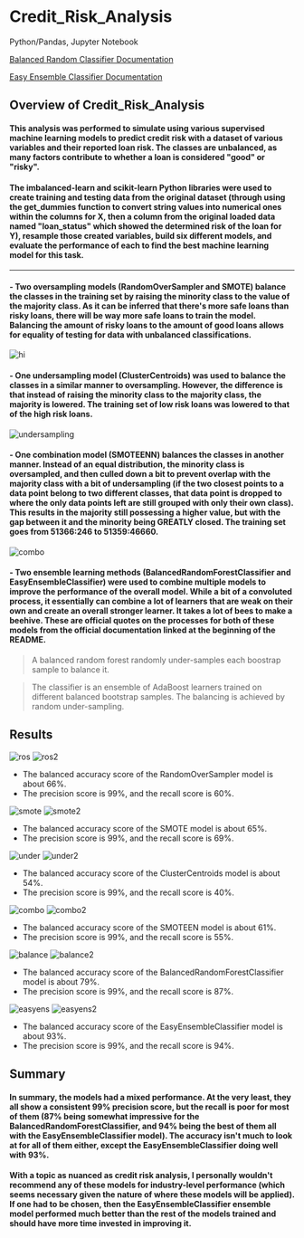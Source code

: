 # Credit_Risk_Analysis
Python/Pandas, Jupyter Notebook

[Balanced Random Classifier Documentation](https://imbalanced-learn.org/stable/references/generated/imblearn.ensemble.BalancedRandomForestClassifier.html)

[Easy Ensemble Classifier Documentation](https://imbalanced-learn.org/stable/references/generated/imblearn.ensemble.EasyEnsembleClassifier.html)

## Overview of Credit_Risk_Analysis
#### This analysis was performed to simulate using various supervised machine learning models to predict credit risk with a dataset of various variables and their reported loan risk. The classes are unbalanced, as many factors contribute to whether a loan is considered "good" or "risky". 

#### The imbalanced-learn and scikit-learn Python libraries were used to create training and testing data from the original dataset (through using the get_dummies function to convert string values into numerical ones within the columns for X, then a column from the original loaded data named "loan_status" which showed the determined risk of the loan for Y), resample those created variables, build six different models, and evaluate the performance of each to find the best machine learning model for this task. 

<hr>

#### - Two oversampling models (RandomOverSampler and SMOTE) balance the classes in the training set by raising the minority class to the value of the majority class. As it can be inferred that there's more safe loans than risky loans, there will be way more safe loans to train the model. Balancing the amount of risky loans to the amount of good loans allows for equality of testing for data with unbalanced classifications. 

![hi](https://i.gyazo.com/1ec39f33320e9b31d995b796687dcc01.png)

#### - One undersampling model (ClusterCentroids) was used to balance the classes in a similar manner to oversampling. However, the difference is that instead of raising the minority class to the majority class, the majority is lowered. The training set of low risk loans was lowered to that of the high risk loans.

![undersampling](https://i.gyazo.com/3ec16b76181f5bddf57e7f777fe505fa.png)

#### - One combination model (SMOTEENN) balances the classes in another manner. Instead of an equal distribution, the minority class is oversampled, and then culled down a bit to prevent overlap with the majority class with a bit of undersampling (if the two closest points to a data point belong to two different classes, that data point is dropped to where the only data points left are still grouped with only their own class). This results in the majority still possessing a higher value, but with the gap between it and the minority being GREATLY closed. The training set goes from 51366:246 to 51359:46660.

![combo](https://i.gyazo.com/82ba8d1d122f8b3ff7161f87cd0a9ddc.png)

#### - Two ensemble learning methods (BalancedRandomForestClassifier and EasyEnsembleClassifier) were used to combine multiple models to improve the performance of the overall model. While a bit of a convoluted process, it essentially can combine a lot of learners that are weak on their own and create an overall stronger learner. It takes a lot of bees to make a beehive. These are official quotes on the processes for both of these models from the official documentation linked at the beginning of the README.
> A balanced random forest randomly under-samples each boostrap sample to balance it.

> The classifier is an ensemble of AdaBoost learners trained on different balanced bootstrap samples. The balancing is achieved by random under-sampling. 

## Results 

![ros](https://i.gyazo.com/5a39f4435151cecc0672ef68d6967ba5.png)
![ros2](https://i.gyazo.com/976ac5e2608861630394b8aeb141b21b.png)
- The balanced accuracy score of the RandomOverSampler model is about 66%.
- The precision score is 99%, and the recall score is 60%.

![smote](https://i.gyazo.com/c14c3143e82f111753497b30e6b9ccf3.png)
![smote2](https://i.gyazo.com/6a4b049f5367bf660d1de2aed72d74f9.png)
- The balanced accuracy score of the SMOTE model is about 65%.
- The precision score is 99%, and the recall score is 69%.
 
![under](https://i.gyazo.com/ead7175ef6cc73f9d406926a2984e751.png)
![under2](https://i.gyazo.com/2a4aa783477913894d133ba848daa5a0.png)
- The balanced accuracy score of the ClusterCentroids model is about 54%.
- The precision score is 99%, and the recall score is 40%.

![combo](https://i.gyazo.com/93ede561244c1b92aa06115f986e4f1f.png)
![combo2](https://i.gyazo.com/1117ccd1fc7346c67665fd06bf8e8358.png)
- The balanced accuracy score of the SMOTEEN model is about 61%.
- The precision score is 99%, and the recall score is 55%.

![balance](https://i.gyazo.com/9246f5e2d772c8c2f749df5f4114052e.png)
![balance2](https://i.gyazo.com/0423a10f369a2fd4a53dc8ab1fe440a9.png)
- The balanced accuracy score of the BalancedRandomForestClassifier model is about 79%.
- The precision score is 99%, and the recall score is 87%.

![easyens](https://i.gyazo.com/48ffa693285f2a1af0b20bbcaf1333cf.png)
![easyens2](https://i.gyazo.com/01e2045f7da6cfbc1b5bbdb8f6a1b5f2.png)
- The balanced accuracy score of the EasyEnsembleClassifier model is about 93%.
- The precision score is 99%, and the recall score is 94%.

## Summary

#### In summary, the models had a mixed performance. At the very least, they all show a consistent 99% precision score, but the recall is poor for most of them (87% being somewhat impressive for the BalancedRandomForestClassifier, and 94% being the best of them all with the EasyEnsembleClassifier model). The accuracy isn't much to look at for all of them either, except the EasyEnsembleClassifier doing well with 93%.

#### With a topic as nuanced as credit risk analysis, I personally wouldn't recommend any of these models for industry-level performance (which seems necessary given the nature of where these models will be applied). If one had to be chosen, then the EasyEnsembleClassifier ensemble model performed much better than the rest of the models trained and should have more time invested in improving it. 

